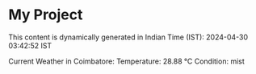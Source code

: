 # My Project

This content is dynamically generated in Indian Time (IST): 2024-04-30 03:42:52 IST


Current Weather in Coimbatore:
Temperature: 28.88 °C
Condition: mist
